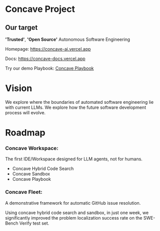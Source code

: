 # Concave Project 

## Our target

**'Trusted'**, **'Open Source'** Autonomous Software Engineering

Homepage: https://concave-ai.vercel.app

Docs: https://concave-docs.vercel.app

Try our demo Playbook: [Concave Playbook](https://concave-ai.vercel.app/playbook)

# Vision

We explore where the boundaries of automated software engineering lie with current LLMs.
We explore how the future software development process will evolve.


# Roadmap

### Concave Workspace:

The first IDE/Workspace designed for LLM agents, not for humans.

- Concave Hybrid Code Search
- Concave Sandbox
- Concave Playbook




### Concave Fleet:

A demonstrative framework for automatic GitHub issue resolution. 

Using concave hybrid code search and sandbox, in just one week, we significantly improved the problem localization success rate on the SWE-Bench Verify test set.
